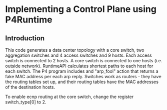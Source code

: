 # Implementing a Control Plane using P4Runtime

## Introduction

This code generates a data center topology with a core switch, two aggregation switches and 4 access switches and 9 hosts. 
Each access switch is connected to 2 hosts. A core switch is connected to one hosts (i.e. outside network).
RuntimeAPI calculates shortest paths to each host for each switch.
The P4 program includes and "arp_fool" action that returns a fake MAC address per each arp reply.
Switches work as routers - they have the routing tables set up, and their routing tables have the MAC addresses of the destination hosts.

To enable ecnp routing at the core switch, change the register switch_type[0] to 2.
